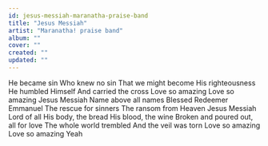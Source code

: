 ```yaml
---
id: jesus-messiah-maranatha-praise-band
title: "Jesus Messiah"
artist: "Maranatha! praise band"
album: ""
cover: ""
created: ""
updated: ""
---
```


He became sin
Who knew no sin
That we might become
His righteousness
He humbled Himself
And carried the cross
Love so amazing
Love so amazing
Jesus Messiah
Name above all names
Blessed Redeemer
Emmanuel
The rescue for sinners
The ransom from Heaven
Jesus Messiah
Lord of all
His body, the bread
His blood, the wine
Broken and poured out, all for love
The whole world trembled
And the veil was torn
Love so amazing
Love so amazing
Yeah